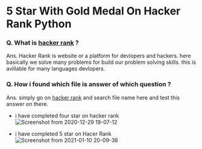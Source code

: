 # 5 Star With Gold Medal On Hacker Rank Python


### Q. What is [hacker rank](https://www.hackerrank.com) ?

Ans.  Hacker Rank is website or a platform for devlopers and hackers. here basically we solve many problems for build our problem solving skills. this is avlilable        for many languages devlopers. 

### Q. How i found which file is answer of which question ?

Ans. simply go on [hacker rank](https://www.hackerrank.com) and search file name here and test this answer on there. 

- i have completed four star on hacker rank
![Screenshot from 2020-12-29 19-07-12](https://user-images.githubusercontent.com/51693679/103288011-f1fd4300-4a09-11eb-80c2-e0ed989c7573.png)

- i have completed 5 star on Hacer Rank
![Screenshot from 2021-01-10 20-09-36](https://user-images.githubusercontent.com/51693679/104126981-89a54e80-5385-11eb-8c7a-440c58e2d624.png)
